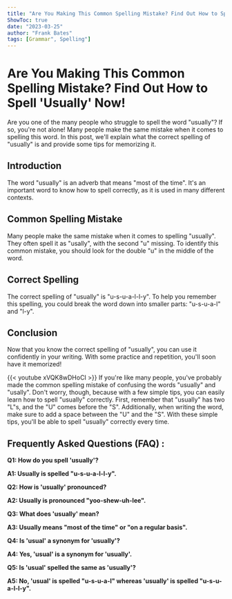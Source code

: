```yaml
---
title: "Are You Making This Common Spelling Mistake? Find Out How to Spell 'Usually' Now!"
ShowToc: true 
date: "2023-03-25"
author: "Frank Bates" 
tags: [Grammar", Spelling"]
---
```

# Are You Making This Common Spelling Mistake? Find Out How to Spell 'Usually' Now! 

Are you one of the many people who struggle to spell the word "usually"? If so, you're not alone! Many people make the same mistake when it comes to spelling this word. In this post, we'll explain what the correct spelling of "usually" is and provide some tips for memorizing it.

## Introduction

The word "usually" is an adverb that means "most of the time". It's an important word to know how to spell correctly, as it is used in many different contexts.

## Common Spelling Mistake

Many people make the same mistake when it comes to spelling "usually". They often spell it as "usally", with the second "u" missing. To identify this common mistake, you should look for the double "u" in the middle of the word.

## Correct Spelling

The correct spelling of "usually" is "u-s-u-a-l-l-y". To help you remember this spelling, you could break the word down into smaller parts: "u-s-u-a-l" and "l-y".

## Conclusion

Now that you know the correct spelling of "usually", you can use it confidently in your writing. With some practice and repetition, you'll soon have it memorized!

{{< youtube xVQK8wDHoCI >}} 
If you're like many people, you've probably made the common spelling mistake of confusing the words "usually" and "usally". Don't worry, though, because with a few simple tips, you can easily learn how to spell "usually" correctly. First, remember that "usually" has two "L"s, and the "U" comes before the "S". Additionally, when writing the word, make sure to add a space between the "U" and the "S". With these simple tips, you'll be able to spell "usually" correctly every time.

## Frequently Asked Questions (FAQ) :
**Q1: How do you spell 'usually'?**

**A1: Usually is spelled "u-s-u-a-l-l-y".**

**Q2: How is 'usually' pronounced?**

**A2: Usually is pronounced "yoo-shew-uh-lee".**

**Q3: What does 'usually' mean?**

**A3: Usually means "most of the time" or "on a regular basis".**

**Q4: Is 'usual' a synonym for 'usually'?**

**A4: Yes, 'usual' is a synonym for 'usually'.**

**Q5: Is 'usual' spelled the same as 'usually'?**

**A5: No, 'usual' is spelled "u-s-u-a-l" whereas 'usually' is spelled "u-s-u-a-l-l-y".**





